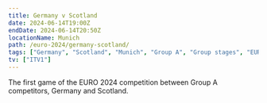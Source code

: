 ```yaml
---
title: Germany v Scotland
date: 2024-06-14T19:00Z
endDate: 2024-06-14T20:50Z
locationName: Munich
path: /euro-2024/germany-scotland/
tags: ["Germany", "Scotland", "Munich", "Group A", "Group stages", "EURO 2024"]
tv: ["ITV1"]
---
```

The first game of the EURO 2024 competition between Group A competitors, Germany and Scotland.
